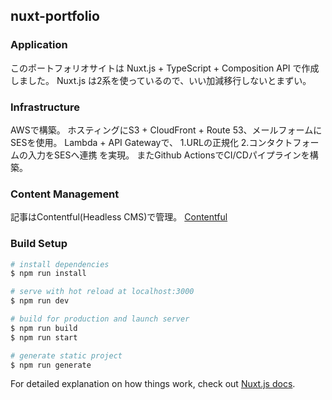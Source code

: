 ## nuxt-portfolio

### Application
このポートフォリオサイトは Nuxt.js + TypeScript + Composition API で作成しました。
Nuxt.js は2系を使っているので、いい加減移行しないとまずい。

### Infrastructure
AWSで構築。
ホスティングにS3 + CloudFront + Route 53、メールフォームにSESを使用。
Lambda + API Gatewayで、
1.URLの正規化
2.コンタクトフォームの入力をSESへ連携
を実現。
またGithub ActionsでCI/CDパイプラインを構築。

### Content Management
記事はContentful(Headless CMS)で管理。
[Contentful](https://www.contentful.com/)

### Build Setup

``` bash
# install dependencies
$ npm run install

# serve with hot reload at localhost:3000
$ npm run dev

# build for production and launch server
$ npm run build
$ npm run start

# generate static project
$ npm run generate
```

For detailed explanation on how things work, check out [Nuxt.js docs](https://nuxtjs.org).

